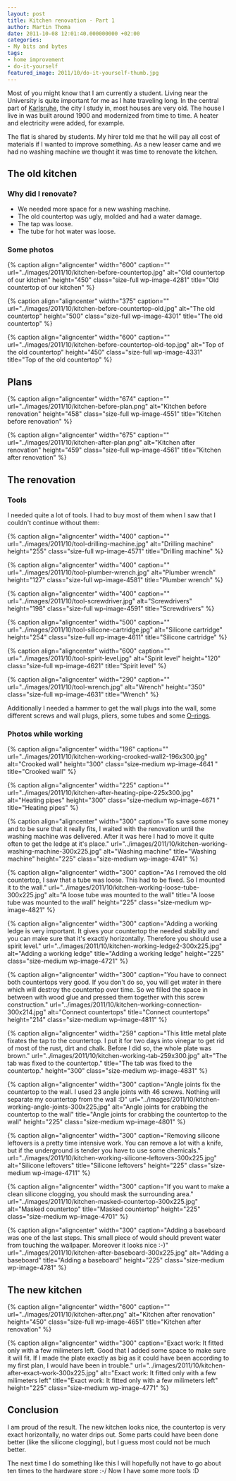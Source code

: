 ```yaml
---
layout: post
title: Kitchen renovation - Part 1
author: Martin Thoma
date: 2011-10-08 12:01:40.000000000 +02:00
categories:
- My bits and bytes
tags:
- home improvement
- do-it-yourself
featured_image: 2011/10/do-it-yourself-thumb.jpg
---
```

Most of you might know that I am currently a student. Living near the University is quite important for me as I hate traveling long. In the central part of <a href="http://en.wikipedia.org/wiki/Karlsruhe">Karlsruhe</a>, the city I study in, most houses are very old. The house I live in was built around 1900 and modernized from time to time. A heater and electricity were added, for example.

The flat is shared by students. My hirer told me that he will pay all cost of materials if I wanted to improve something. As a new leaser came and we had no washing machine we thought it was time to renovate the kitchen.
<h2>The old kitchen</h2>
<h3>Why did I renovate?</h3>
<ul>
	<li>We needed more space for a new washing machine.</li>
	<li>The old countertop was ugly, molded and had a water damage.</li>
	<li>The tap was loose.</li>
	<li>The tube for hot water was loose.</li>
</ul>
<h3>Some photos</h3>
{% caption align="aligncenter" width="600" caption="" url="../images/2011/10/kitchen-before-countertop.jpg" alt="Old countertop of our kitchen"  height="450" class="size-full wp-image-4281" title="Old countertop of our kitchen" %}

{% caption align="aligncenter" width="375" caption="" url="../images/2011/10/kitchen-before-countertop-old.jpg" alt="The old countertop"  height="500" class="size-full wp-image-4301" title="The old countertop" %}

{% caption align="aligncenter" width="600" caption="" url="../images/2011/10/kitchen-before-countertop-old-top.jpg" alt="Top of the old countertop"  height="450" class="size-full wp-image-4331" title="Top of the old countertop" %}
<h2>Plans</h2>
{% caption align="aligncenter" width="674" caption="" url="../images/2011/10/kitchen-before-plan.png" alt="Kitchen before renovation"  height="458" class="size-full wp-image-4551" title="Kitchen before renovation" %}

{% caption align="aligncenter" width="675" caption="" url="../images/2011/10/kitchen-after-plan.png" alt="Kitchen after renovation"  height="459" class="size-full wp-image-4561" title="Kitchen after renovation" %}
<h2>The renovation</h2>
<h3>Tools</h3>
I needed quite a lot of tools. I had to buy most of them when I saw that I couldn't continue without them:

{% caption align="aligncenter" width="400" caption="" url="../images/2011/10/tool-drilling-machine.jpg" alt="Drilling machine"  height="255" class="size-full wp-image-4571" title="Drilling machine" %}

{% caption align="aligncenter" width="400" caption="" url="../images/2011/10/tool-plumber-wrench.jpg" alt="Plumber wrench"  height="127" class="size-full wp-image-4581" title="Plumber wrench" %}

{% caption align="aligncenter" width="400" caption="" url="../images/2011/10/tool-screwdriver.jpg" alt="Screwdrivers"  height="198" class="size-full wp-image-4591" title="Screwdrivers" %}

{% caption align="aligncenter" width="500" caption="" url="../images/2011/10/tool-silicone-cartridge.jpg" alt="Silicone cartridge"  height="254" class="size-full wp-image-4611" title="Silicone cartridge" %}

{% caption align="aligncenter" width="600" caption="" url="../images/2011/10/tool-spirit-level.jpg" alt="Spirit level"  height="120" class="size-full wp-image-4621" title="Spirit level" %}

{% caption align="aligncenter" width="290" caption="" url="../images/2011/10/tool-wrench.jpg" alt="Wrench"  height="350" class="size-full wp-image-4631" title="Wrench" %}

Additionally I needed a hammer to get the wall plugs into the wall, some different screws and wall plugs, pliers, some tubes and some <a href="http://en.wikipedia.org/wiki/O-ring">O-rings</a>.

<h3>Photos while working</h3>
{% caption align="aligncenter" width="196" caption="" url="../images/2011/10/kitchen-working-crooked-wall2-196x300.jpg" alt="Crooked wall"  height="300" class="size-medium wp-image-4641 " title="Crooked wall" %}

{% caption align="aligncenter" width="225" caption="" url="../images/2011/10/kitchen-after-heating-pipe-225x300.jpg" alt="Heating pipes"  height="300" class="size-medium wp-image-4671  " title="Heating pipes" %}

{% caption align="aligncenter" width="300" caption="To save some money and to be sure that it really fits, I waited with the renovation until the washing machine was delivered. After it was here I had to move it quite often to get the ledge at it&#039;s place." url="../images/2011/10/kitchen-working-washing-machine-300x225.jpg" alt="Washing machine" title="Washing machine" height="225" class="size-medium wp-image-4741" %}

{% caption align="aligncenter" width="300" caption="As I removed the old countertop, I saw that a tube was loose. This had to be fixed. So I mounted it to the wall." url="../images/2011/10/kitchen-working-loose-tube-300x225.jpg" alt="A loose tube was mounted to the wall" title="A loose tube was mounted to the wall" height="225" class="size-medium wp-image-4821" %}

{% caption align="aligncenter" width="300" caption="Adding a working ledge is very important. It gives your countertop the needed stability and you can make sure that it&#039;s exactly horizontally.  Therefore you should use a spirit level." url="../images/2011/10/kitchen-working-ledge2-300x225.jpg" alt="Adding a working ledge" title="Adding a working ledge" height="225" class="size-medium wp-image-4721" %}

{% caption align="aligncenter" width="300" caption="You have to connect both countertops very good. If you don&#039;t do so, you will get water in there which will destroy the countertop over time. So we filled the space in between with wood glue and pressed them together with this screw construction." url="../images/2011/10/kitchen-working-connection-300x214.jpg" alt="Connect countertops" title="Connect countertops" height="214" class="size-medium wp-image-4811" %}

{% caption align="aligncenter" width="259" caption="This little metal plate fixates the tap to the countertop. I put it for two days into vinegar to get rid of most of the rust, dirt and chalk. Before I did so, the whole plate was brown." url="../images/2011/10/kitchen-working-tab-259x300.jpg" alt="The tab was fixed to the countertop." title="The tab was fixed to the countertop." height="300" class="size-medium wp-image-4831" %}

{% caption align="aligncenter" width="300" caption="Angle joints fix the countertop to the wall. I used 23 angle joints with 46 screws. Nothing will separate my countertop from the wall :D" url="../images/2011/10/kitchen-working-angle-joints-300x225.jpg" alt="Angle joints for crabbing the countertop to the wall" title="Angle joints for crabbing the countertop to the wall" height="225" class="size-medium wp-image-4801" %}

{% caption align="aligncenter" width="300" caption="Removing silicone leftovers is a pretty time intensive work. You can remove a lot with a knife, but if the underground is tender you have to use some chemicals." url="../images/2011/10/kitchen-working-silicone-leftovers-300x225.jpg" alt="Silicone leftovers" title="Silicone leftovers" height="225" class="size-medium wp-image-4711" %}

{% caption align="aligncenter" width="300" caption="If you want to make a clean silicone clogging, you should mask the surrounding area." url="../images/2011/10/kitchen-masked-countertop-300x225.jpg" alt="Masked countertop" title="Masked countertop" height="225" class="size-medium wp-image-4701" %}

{% caption align="aligncenter" width="300" caption="Adding a baseboard was one of the last steps. This small piece of would should prevent water from touching the wallpaper. Moreover it looks nice :-)" url="../images/2011/10/kitchen-after-baseboard-300x225.jpg" alt="Adding a baseboard" title="Adding a baseboard" height="225" class="size-medium wp-image-4781" %}

<h2>The new kitchen</h2>
{% caption align="aligncenter" width="600" caption="" url="../images/2011/10/kitchen-after.png" alt="Kitchen after renovation"  height="450" class="size-full wp-image-4651" title="Kitchen after renovation" %}

{% caption align="aligncenter" width="300" caption="Exact work: It fitted only with a few milimeters left. Good that I added some space to make sure it will fit. If I made the plate exactly as big as it could have been according to my first plan, I would have been in trouble." url="../images/2011/10/kitchen-after-exact-work-300x225.jpg" alt="Exact work: It fitted only with a few milimeters left" title="Exact work: It fitted only with a few milimeters left" height="225" class="size-medium wp-image-4771" %}

<h2>Conclusion</h2>
I am proud of the result. The new kitchen looks nice, the countertop is very exact horizontally, no water drips out. Some parts could have been done better (like the silicone clogging), but I guess most could not be much better.

The next time I do something like this I will hopefully not have to go about ten times to the hardware store :-/ Now I have some more tools :D
